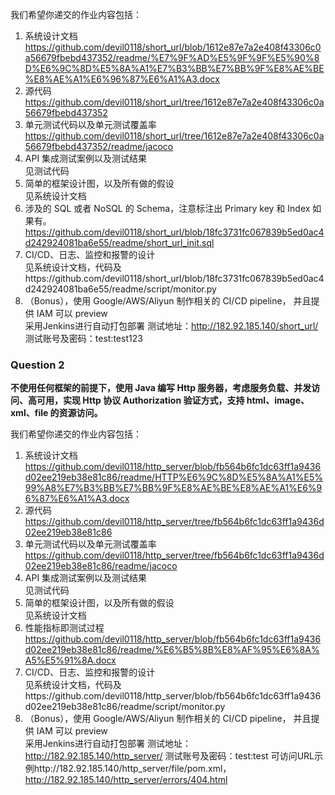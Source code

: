 我们希望你递交的作业内容包括：

1. 系统设计文档   https://github.com/devil0118/short_url/blob/1612e87e7a2e408f43306c0a56679fbebd437352/readme/%E7%9F%AD%E5%9F%9F%E5%90%8D%E6%9C%8D%E5%8A%A1%E7%B3%BB%E7%BB%9F%E8%AE%BE%E8%AE%A1%E6%96%87%E6%A1%A3.docx
2. 源代码  
https://github.com/devil0118/short_url/tree/1612e87e7a2e408f43306c0a56679fbebd437352
3. 单元测试代码以及单元测试覆盖率  
https://github.com/devil0118/short_url/tree/1612e87e7a2e408f43306c0a56679fbebd437352/readme/jacoco
4. API 集成测试案例以及测试结果  
见测试代码
5. 简单的框架设计图，以及所有做的假设  
见系统设计文档
6. 涉及的 SQL 或者 NoSQL 的 Schema，注意标注出 Primary key 和 Index 如果有。  
https://github.com/devil0118/short_url/blob/18fc3731fc067839b5ed0ac4d242924081ba6e55/readme/short_url_init.sql
7. CI/CD、日志、监控和报警的设计  
见系统设计文档，代码及https://github.com/devil0118/short_url/blob/18fc3731fc067839b5ed0ac4d242924081ba6e55/readme/script/monitor.py
8. （Bonus），使用 Google/AWS/Aliyun 制作相关的 CI/CD pipeline， 并且提供 IAM 可以 preview  
采用Jenkins进行自动打包部署  测试地址：http://182.92.185.140/short_url/   测试账号及密码：test:test123

### Question 2

**不使用任何框架的前提下，使用 Java 编写 Http 服务器，考虑服务负载、并发访问、高可用，实现 Http 协议 Authorization 验证方式，支持 html、image、xml、file 的资源访问。**

我们希望你递交的作业内容包括：

1. 系统设计文档  
https://github.com/devil0118/http_server/blob/fb564b6fc1dc63ff1a9436d02ee219eb38e81c86/readme/HTTP%E6%9C%8D%E5%8A%A1%E5%99%A8%E7%B3%BB%E7%BB%9F%E8%AE%BE%E8%AE%A1%E6%96%87%E6%A1%A3.docx
2. 源代码  
https://github.com/devil0118/http_server/tree/fb564b6fc1dc63ff1a9436d02ee219eb38e81c86
3. 单元测试代码以及单元测试覆盖率  
https://github.com/devil0118/http_server/tree/fb564b6fc1dc63ff1a9436d02ee219eb38e81c86/readme/jacoco
4. API 集成测试案例以及测试结果  
见测试代码
5. 简单的框架设计图，以及所有做的假设  
见系统设计文档
6. 性能指标即测试过程  
https://github.com/devil0118/http_server/blob/fb564b6fc1dc63ff1a9436d02ee219eb38e81c86/readme/%E6%B5%8B%E8%AF%95%E6%8A%A5%E5%91%8A.docx
7. CI/CD、日志、监控和报警的设计  
见系统设计文档，代码及https://github.com/devil0118/http_server/blob/fb564b6fc1dc63ff1a9436d02ee219eb38e81c86/readme/script/monitor.py
8. （Bonus），使用 Google/AWS/Aliyun 制作相关的 CI/CD pipeline， 并且提供 IAM 可以 preview  
采用Jenkins进行自动打包部署 测试地址：http://182.92.185.140/http_server/  测试账号及密码：test:test
可访问URL示例http://182.92.185.140/http_server/file/pom.xml，http://182.92.185.140/http_server/errors/404.html
